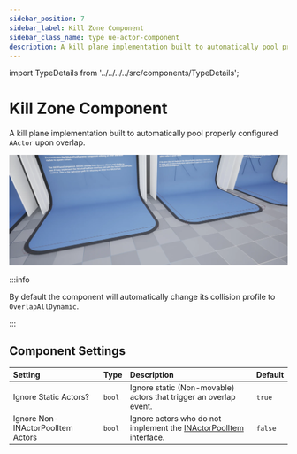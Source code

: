 ```yaml
---
sidebar_position: 7
sidebar_label: Kill Zone Component
sidebar_class_name: type ue-actor-component
description: A kill plane implementation built to automatically pool properly configured AActor upon overlap.
---
```


import TypeDetails from '../../../../src/components/TypeDetails';

# Kill Zone Component

<TypeDetails icon="/assets/svg/actor-pools/kill-zone-component.svg" iconType="img" base="UActorComponent" type="UNKillZoneComponent" typeExtra="" headerFile="NexusActorPools/Public/NKillZoneComponent.h" />

A kill plane implementation built to automatically pool properly configured `AActor` upon overlap.

![UNKillZoneComponent](kill-zone-component.webp)

:::info

By default the component will automatically change its collision profile to `OverlapAllDynamic`.

:::

## Component Settings

| Setting | Type | Description | Default |
| :-- | :-- | :-- | :-- |
| Ignore Static Actors? | `bool` | Ignore static (Non-movable) actors that trigger an overlap event.  | `true` |
| Ignore Non-INActorPoolItem Actors | `bool` | Ignore actors who do not implement the [INActorPoolItem](actor-pool-item.md) interface. | `false` |

